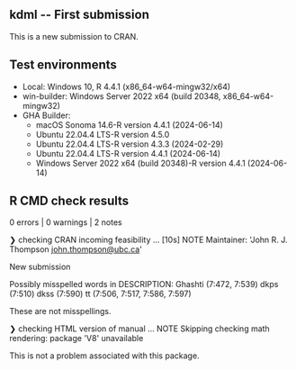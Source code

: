 ## kdml -- First submission

This is a new submission to CRAN. 

## Test environments

- Local: Windows 10, R 4.4.1 (x86_64-w64-mingw32/x64)
- win-builder: Windows Server 2022 x64 (build 20348, x86_64-w64-mingw32)
- GHA Builder:
  - macOS Sonoma 14.6-R version 4.4.1 (2024-06-14)
  - Ubuntu 22.04.4 LTS-R version 4.5.0
  - Ubuntu 22.04.4 LTS-R version 4.3.3 (2024-02-29)
  - Ubuntu 22.04.4 LTS-R version 4.4.1 (2024-06-14)
  - Windows Server 2022 x64 (build 20348)-R version 4.4.1 (2024-06-14)

## R CMD check results

0 errors | 0 warnings | 2 notes

❯ checking CRAN incoming feasibility ... [10s] NOTE
  Maintainer: 'John R. J. Thompson <john.thompson@ubc.ca>'
  
  New submission
  
  Possibly misspelled words in DESCRIPTION:
    Ghashti (7:472, 7:539)
    dkps (7:510)
    dkss (7:590)
    tt (7:506, 7:517, 7:586, 7:597)
    
These are not misspellings.

❯ checking HTML version of manual ... NOTE
  Skipping checking math rendering: package 'V8' unavailable

This is not a problem associated with this package. 